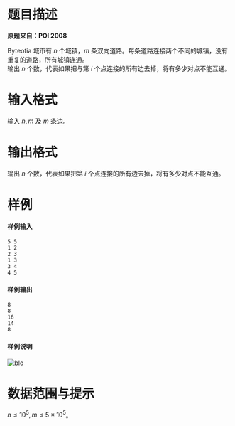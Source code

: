
# 题目描述

**原题来自：POI 2008**

Byteotia 城市有 $n$ 个城镇，$m$ 条双向道路。每条道路连接两个不同的城镇，没有重复的道路，所有城镇连通。  
输出 $n$ 个数，代表如果把与第 $i$ 个点连接的所有边去掉，将有多少对点不能互通。

# 输入格式

输入 $n,m$ 及 $m$ 条边。

# 输出格式

输出 $n$ 个数，代表如果把第 $i$ 个点连接的所有边去掉，将有多少对点不能互通。

# 样例

#### 样例输入
```plain
5 5
1 2
2 3
1 3
3 4
4 5
```

#### 样例输出
```plain
8
8
16
14
8
```

#### 样例说明
![blo](/source/loj/10104/img/aHR0cHM6Ly9zemtvcHVsLmVkdS5wbC9wcm9ibGVtc2V0L3Byb2JsZW0vZUR0OHcyOTBvd3RhdG1DamFkME8weXdrL3NpdGUvaW1hZ2VzL09JMTUvYmxvemFkMS5naWY=.gif)

# 数据范围与提示

$n\le 10^5, m\le 5×10^5$。


